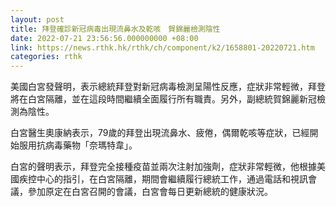 ```yaml
---
layout: post
title: 拜登確診新冠病毒出現流鼻水及乾咳　賀錦麗檢測陰性
date: 2022-07-21 23:56:56.000000000 +08:00
link: https://news.rthk.hk/rthk/ch/component/k2/1658801-20220721.htm
categories: rthk
---
```


美國白宮發聲明，表示總統拜登對新冠病毒檢測呈陽性反應，症狀非常輕微，拜登將在白宮隔離，並在這段時間繼續全面履行所有職責。另外，副總統賀錦麗新冠檢測為陰性。

白宮醫生奧康納表示，79歲的拜登出現流鼻水、疲倦，偶爾乾咳等症狀，已經開始服用抗病毒藥物「奈瑪特韋」。

白宮的聲明表示，拜登完全接種疫苗並兩次注射加強劑，症狀非常輕微，他根據美國疾控中心的指引，在白宮隔離，期間會繼續履行總統工作，通過電話和視訊會議，參加原定在白宮召開的會議，白宮會每日更新總統的健康狀況。
